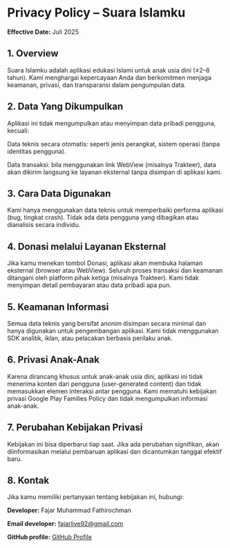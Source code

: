 # Privacy Policy – Suara Islamku
**Effective Date:** Juli 2025

## 1. Overview
Suara Islamku adalah aplikasi edukasi Islami untuk anak usia dini (±2–8 tahun). Kami menghargai kepercayaan Anda dan berkomitmen menjaga keamanan, privasi, dan transparansi dalam pengumpulan data.

## 2. Data Yang Dikumpulkan
Aplikasi ini tidak mengumpulkan atau menyimpan data pribadi pengguna, kecuali:

Data teknis secara otomatis: seperti jenis perangkat, sistem operasi (tanpa identitas pengguna).

Data transaksi: bila menggunakan link WebView (misalnya Trakteer), data akan dikirim langsung ke layanan eksternal tanpa disimpan di aplikasi kami.

## 3. Cara Data Digunakan
Kami hanya menggunakan data teknis untuk memperbaiki performa aplikasi (bug, tingkat crash). Tidak ada data pengguna yang dibagikan atau dianalisis secara individu.

## 4. Donasi melalui Layanan Eksternal
Jika kamu menekan tombol Donasi, aplikasi akan membuka halaman eksternal (browser atau WebView). Seluruh proses transaksi dan keamanan ditangani oleh platform pihak ketiga (misalnya Trakteer). Kami tidak menyimpan detail pembayaran atau data pribadi apa pun.

## 5. Keamanan Informasi
Semua data teknis yang bersifat anonim disimpan secara minimal dan hanya digunakan untuk pengembangan aplikasi. Kami tidak menggunakan SDK analitik, iklan, atau pelacakan berbasis perilaku anak.

## 6. Privasi Anak-Anak
Karena dirancang khusus untuk anak-anak usia dini, aplikasi ini tidak menerima konten dari pengguna (user-generated content) dan tidak memasukkan elemen interaksi antar pengguna. Kami mematuhi kebijakan privasi Google Play Families Policy dan tidak mengumpulkan informasi anak-anak.

## 7. Perubahan Kebijakan Privasi
Kebijakan ini bisa diperbarui tiap saat. Jika ada perubahan signifikan, akan diinformasikan melalui pembaruan aplikasi dan dicantumkan tanggal efektif baru.

## 8. Kontak
Jika kamu memiliki pertanyaan tentang kebijakan ini, hubungi:

**Developer:** Fajar Muhammad Fathirochman

**Email developer:** fajarlive92@gmail.com

**GitHub profile:** [GitHub Profile](https://github.com/fajarlive92)
